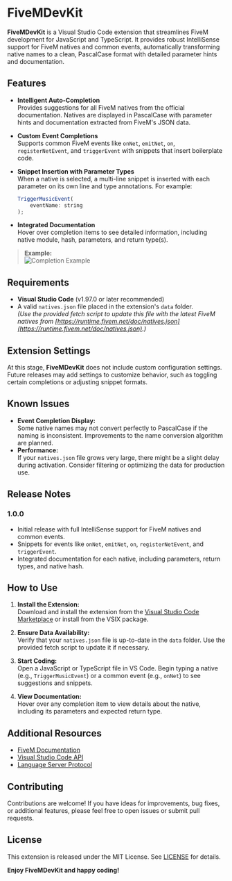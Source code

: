 # FiveMDevKit

**FiveMDevKit** is a Visual Studio Code extension that streamlines FiveM development for JavaScript and TypeScript. It provides robust IntelliSense support for FiveM natives and common events, automatically transforming native names to a clean, PascalCase format with detailed parameter hints and documentation.

## Features

- **Intelligent Auto-Completion**  
  Provides suggestions for all FiveM natives from the official documentation. Natives are displayed in PascalCase with parameter hints and documentation extracted from FiveM's JSON data.

- **Custom Event Completions**  
  Supports common FiveM events like `onNet`, `emitNet`, `on`, `registerNetEvent`, and `triggerEvent` with snippets that insert boilerplate code.

- **Snippet Insertion with Parameter Types**  
  When a native is selected, a multi-line snippet is inserted with each parameter on its own line and type annotations. For example:
  ```js
  TriggerMusicEvent(
      eventName: string
  );
  ```

- **Integrated Documentation**  
  Hover over completion items to see detailed information, including native module, hash, parameters, and return type(s).

> **Example:**  
> ![Completion Example](images/completion-example.png)

## Requirements

- **Visual Studio Code** (v1.97.0 or later recommended)
- A valid `natives.json` file placed in the extension's `data` folder.  
  *(Use the provided fetch script to update this file with the latest FiveM natives from [https://runtime.fivem.net/doc/natives.json](https://runtime.fivem.net/doc/natives.json).)*

## Extension Settings

At this stage, **FiveMDevKit** does not include custom configuration settings. Future releases may add settings to customize behavior, such as toggling certain completions or adjusting snippet formats.

## Known Issues

- **Event Completion Display:**  
  Some native names may not convert perfectly to PascalCase if the naming is inconsistent. Improvements to the name conversion algorithm are planned.
- **Performance:**  
  If your `natives.json` file grows very large, there might be a slight delay during activation. Consider filtering or optimizing the data for production use.

## Release Notes

### 1.0.0
- Initial release with full IntelliSense support for FiveM natives and common events.
- Snippets for events like `onNet`, `emitNet`, `on`, `registerNetEvent`, and `triggerEvent`.
- Integrated documentation for each native, including parameters, return types, and native hash.

## How to Use

1. **Install the Extension:**  
   Download and install the extension from the [Visual Studio Code Marketplace](https://marketplace.visualstudio.com/) or install from the VSIX package.

2. **Ensure Data Availability:**  
   Verify that your `natives.json` file is up-to-date in the `data` folder. Use the provided fetch script to update it if necessary.

3. **Start Coding:**  
   Open a JavaScript or TypeScript file in VS Code. Begin typing a native (e.g., `TriggerMusicEvent`) or a common event (e.g., `onNet`) to see suggestions and snippets.
   
4. **View Documentation:**  
   Hover over any completion item to view details about the native, including its parameters and expected return type.

## Additional Resources

- [FiveM Documentation](https://docs.fivem.net/natives)
- [Visual Studio Code API](https://code.visualstudio.com/api)
- [Language Server Protocol](https://microsoft.github.io/language-server-protocol/)

## Contributing

Contributions are welcome! If you have ideas for improvements, bug fixes, or additional features, please feel free to open issues or submit pull requests.

## License

This extension is released under the MIT License. See [LICENSE](LICENSE) for details.

**Enjoy FiveMDevKit and happy coding!**

